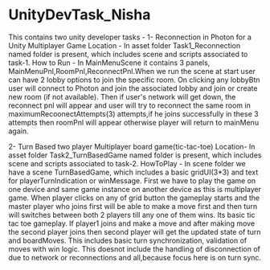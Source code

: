 # UnityDevTask_Nisha
This contains two unity developer tasks -
1- Reconnection in Photon for a Unity Multiplayer Game
Location - In asset folder Task1_Reconnection named folder is present, which includes scene and scripts associated to task-1.
How to Run - In MainMenuScene it contains 3 panels, MainMenuPnl,RoomPnl,ReconnectPnl.When we run the scene at start user can have 2 lobby options to join the specific room.
On clicking any lobbyBtn user will connect to Photon and join the associated lobby and join or create new room (if not available).
Then if user's network will get down, the reconnect pnl will appear and user will try to reconnect the same room in maximumRecoonectAttempts(3) attempts,if he joins successfully in these 3 attempts then roomPnl will appear otherwise player will return to mainMenu again.

2- Turn Based two player Multiplayer board game(tic-tac-toe)
Location- In asset folder Task2_TurnBasedGame named folder is present, which includes scene and scripts associated to task-2.
HowToPlay - In scene folder we have a scene TurnBasedGame, which includes a basic gridUI(3*3) and text for playerTurnIndication or winMessage.
First we have to play the game on one device and same game instance on another device as this is multiplayer game.
When player clicks on any of grid button the gameplay starts and the master player who joins first will be able to make a move first and then turn will switches between both 2 players till any one of them wins.
Its basic tic tac toe gameplay.
If player1 joins and make a move and after making move the second player joins then second player will get the updated state of turn and boardMoves.
This includes basic turn synchronization, validation of moves with win logic.
This doesnot include the handling of disconnection of due to network or reconnections and all,because focus here is on turn sync. 


